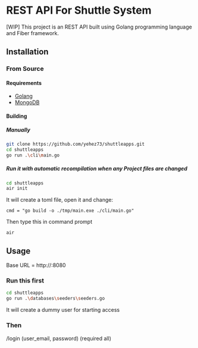 # REST API For Shuttle System

[WIP]
This project is an REST API built using Golang programming language and Fiber framework.

## Installation

### From Source

#### Requirements

- [Golang](https://go.dev/doc/install)
- [MongoDB](https://www.mongodb.com/try/download/community-edition)

#### Building

##### Manually

```sh
git clone https://github.com/yehez73/shuttleapps.git
cd shuttleapps
go run .\cli\main.go
```

##### Run it with automatic recompilation when any Project files are changed
```sh
cd shuttleapps
air init
```
It will create a toml file, open it and change:
```
cmd = "go build -o ./tmp/main.exe ./cli/main.go"
```
Then type this in command prompt
```
air
```

## Usage
Base URL = http://:8080

### Run this first

```sh
cd shuttleapps
go run .\databases\seeders\seeders.go
```

It will create a dummy user for starting access

### Then

/login (user_email, password) (required all)
